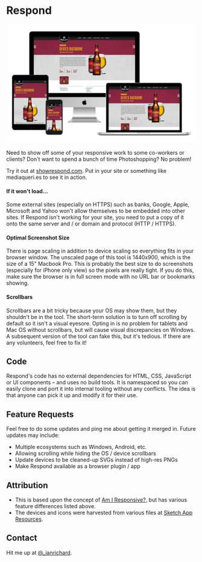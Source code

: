 # Respond

![Respond Screenshot](demo/respond-demo.jpg)

Need to show off some of your responsive work to some co-workers or clients?  Don't want to spend a bunch of time Photoshopping?  No problem!

Try it out at [showrespond.com](http://showrespond.com/).  Put in your site or something like mediaqueri.es to see it in action.

#### If it won't load...

Some external sites (especially on HTTPS) such as banks, Google, Apple, Microsoft and Yahoo won't allow themselves to be embedded into other sites.  If Respond isn't working for your site, you need to put a copy of it onto the same server and / or domain and protocol (HTTP / HTTPS).

#### Optimal Screenshot Size

There is page scaling in addition to device scaling so everything fits in your browser window.  The unscaled page of this tool is 1440x900, which is the size of a 15" Macbook Pro.  This is probably the best size to do screenshots (especially for iPhone only view) so the pixels are really tight.  If you do this, make sure the browser is in full screen mode with no URL bar or bookmarks showing.

#### Scrollbars

Scrollbars are a bit tricky because your OS may show them, but they shouldn't be in the tool.  The short-term solution is to turn off scrolling by default so it isn't a visual eyesore.  Opting in is no problem for tablets and Mac OS without scrollbars, but will cause visual discrepancies on Windows.  A subsequent version of the tool can fake this, but it's tedious.  If there are any volunteers, feel free to fix it!

## Code

Respond's code has no external dependencies for HTML, CSS, JavaScript or UI components – and uses no build tools.  It is namespaced so you can easily clone and port it into internal tooling without any conflicts.  The idea is that anyone can pick it up and modify it for their use.

## Feature Requests

Feel free to do some updates and ping me about getting it merged in.  Future updates may include:

- Multiple ecosystems such as Windows, Android, etc.
- Allowing scrolling while hiding the OS / device scrollbars
- Update devices to be cleaned-up SVGs instead of high-res PNGs
- Make Respond available as a browser plugin / app

## Attribution

- This is based upon the concept of [Am I Responsive?](http://ami.responsivedesign.is/), but has various feature differences listed above.
- The devices and icons were harvested from various files at [Sketch App Resources](https://www.sketchappsources.com/).

## Contact

Hit me up at [@_ianrichard](https://twitter.com/_ianrichard).